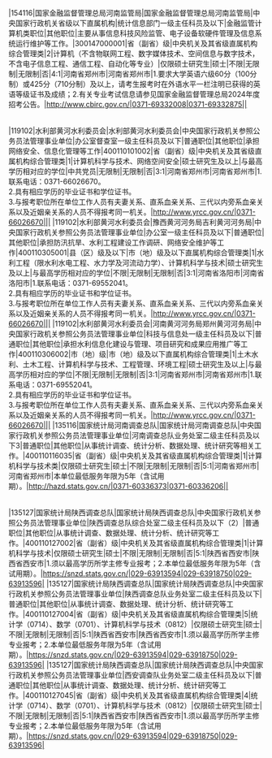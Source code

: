 |     |     |     |     |     |     |     |     |     |     |     |     |     |     |     |     |     |     |     |     |     |     |     |     |     |     |     |
| --- | --- | --- | --- | --- | --- | --- | --- | --- | --- | --- | --- | --- | --- | --- | --- | --- | --- | --- | --- | --- | --- | --- | --- | --- | --- | --- |
     
|154116|国家金融监督管理总局河南监管局|国家金融监督管理总局河南监管局|中央国家行政机关省级以下直属机构|统计信息部门一级主任科员及以下|金融监管计算机类职位|其他职位|主要从事信息科技风险监管、电子设备软硬件管理及信息系统运行维护等工作。|300147000001|省（副省）级|中央机关及其省级直属机构综合管理类|2|计算机（不含物联网工程、数字媒体技术、空间信息与数字技术，不含电子信息工程、通信工程、自动化等专业）|仅限硕士研究生|硕士|不限|无限制|无限制|否|4:1|河南省郑州市|河南省郑州市|1.要求大学英语六级60分（100分制）或425分（710分制）及以上，请考生报考时在外语水平一栏注明已获得的英语等级证书及成绩；2.有关专业考试信息请参见国家金融监督管理总局2024年度招考公告。|http://www.cbirc.gov.cn/|0371-69332008|0371-69332875||






|   |   |   |   |   |   |   |   |   |   |   |   |   |   |   |   |   |   |   |   |   |   |   |   |   |   |   |
|---|---|---|---|---|---|---|---|---|---|---|---|---|---|---|---|---|---|---|---|---|---|---|---|---|---|---|
 
|119102|水利部黄河水利委员会|水利部黄河水利委员会|中央国家行政机关参照公务员法管理事业单位|办公室督查室一级主任科员及以下|普通职位|其他职位|承担网络安全、信息化管理等工作|400110101002|省（副省）级|中央机关及其省级直属机构综合管理类|1|计算机科学与技术、网络空间安全|硕士研究生及以上|与最高学历相对应的学位|中共党员|无限制|无限制|否|3:1|河南省郑州市|河南省郑州市|1.联系电话：0371-66026670。  <br>2.具有相应学历的毕业证书和学位证书。  <br>3.与报考职位所在单位工作人员有夫妻关系、直系血亲关系、三代以内旁系血亲关系以及近姻亲关系的人员不得报考同一机关。|http://www.yrcc.gov.cn/|0371-66026670|||
|119102|水利部黄河水利委员会|豫西黄河河务局吉利黄河河务局|中央国家行政机关参照公务员法管理事业单位|办公室一级主任科员及以下|普通职位|其他职位|承担防汛抗旱、水利工程建设工作调研、网络安全维护等工作|400110305001|县（区）级及以下|市（地）级及以下直属机构综合管理类|1|水利工程（限水利水电工程、水力学及河流动力学）、计算机科学与技术|硕士研究生及以上|与最高学历相对应的学位|不限|无限制|无限制|否|3:1|河南省洛阳市|河南省洛阳市|1.联系电话：0371-69552041。  <br>2.具有相应学历的毕业证书和学位证书。  <br>3.与报考职位所在单位工作人员有夫妻关系、直系血亲关系、三代以内旁系血亲关系以及近姻亲关系的人员不得报考同一机关。|http://www.yrcc.gov.cn/|0371-66026670|||
|119102|水利部黄河水利委员会|河南黄河河务局郑州黄河河务局|中央国家行政机关参照公务员法管理事业单位|科技与信息处一级主任科员及以下|普通职位|其他职位|承担水利信息化建设与管理、项目研究和成果应用推广等工作|400110306002|市（地）级|市（地）级及以下直属机构综合管理类|1|土木水利、土木工程、计算机科学与技术、工程管理、环境工程|硕士研究生及以上|与最高学历相对应的学位|不限|无限制|无限制|否|3:1|河南省郑州市|河南省郑州市|1.联系电话：0371-69552041。  <br>2.具有相应学历的毕业证书和学位证书。  <br>3.与报考职位所在单位工作人员有夫妻关系、直系血亲关系、三代以内旁系血亲关系以及近姻亲关系的人员不得报考同一机关。|http://www.yrcc.gov.cn/|0371-66026670|||
|135116|国家统计局河南调查总队|国家统计局河南调查总队|中央国家行政机关参照公务员法管理事业单位|河南调查总队业务处室二级主任科员及以下3|普通职位|其他职位|从事统计调查、统计分析、数据处理、统计研究等相关工作。|400110116035|省（副省）级|中央机关及其省级直属机构综合管理类|1|计算机科学与技术类|仅限硕士研究生|硕士|不限|无限制|无限制|否|5:1|河南省郑州市|河南省郑州市|本单位最低服务年限为5年（含试用期）。|http://hazd.stats.gov.cn/|0371-60336373|0371-60336206||





|   |   |   |   |   |   |   |   |   |   |   |   |   |   |   |   |   |   |   |   |   |   |   |   |   |   |   |
|---|---|---|---|---|---|---|---|---|---|---|---|---|---|---|---|---|---|---|---|---|---|---|---|---|---|---|
 
|135127|国家统计局陕西调查总队|国家统计局陕西调查总队|中央国家行政机关参照公务员法管理事业单位|陕西调查总队综合处室二级主任科员及以下（2）|普通职位|其他职位|从事统计调查、数据处理、统计分析、统计研究等工作。|400110127002|省（副省）级|中央机关及其省级直属机构综合管理类|1|计算机科学与技术|仅限硕士研究生|硕士|不限|无限制|无限制|否|5:1|陕西省西安市|陕西省西安市|1.须以最高学历所学主修专业报考；2.本单位最低服务年限为5年（含试用期）。|https://snzd.stats.gov.cn/|029-63913594|029-63918750|029-63913596|
|135127|国家统计局陕西调查总队|国家统计局陕西调查总队|中央国家行政机关参照公务员法管理事业单位|陕西调查总队业务处室二级主任科员及以下|普通职位|其他职位|从事统计调查、数据处理、统计分析、统计研究等工作。|400110127004|省（副省）级|中央机关及其省级直属机构综合管理类|5|统计学（0714）、数学（0701）、计算机科学与技术（0812）|仅限硕士研究生|硕士|不限|无限制|无限制|否|5:1|陕西省西安市|陕西省西安市|1.须以最高学历所学主修专业报考；2.本单位最低服务年限为5年（含试用期）。|https://snzd.stats.gov.cn/|029-63913594|029-63918750|029-63913596|
|135127|国家统计局陕西调查总队|国家统计局陕西调查总队|中央国家行政机关参照公务员法管理事业单位|西安调查队业务处室二级主任科员及以下|普通职位|其他职位|从事统计调查、数据处理、统计分析、统计研究等工作。|400110127045|省（副省）级|中央机关及其省级直属机构综合管理类|4|统计学（0714）、数学（0701）、计算机科学与技术（0812）|仅限硕士研究生|硕士|不限|无限制|无限制|否|5:1|陕西省西安市|陕西省西安市|1.须以最高学历所学主修专业报考；2.本单位最低服务年限为5年（含试用期）。|https://snzd.stats.gov.cn/|029-63913594|029-63918750|029-63913596|




